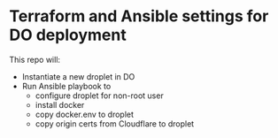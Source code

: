 # Terraform and Ansible settings for DO deployment
This repo will:
* Instantiate a new droplet in DO
* Run Ansible playbook to
  * configure droplet for non-root user
  * install docker
  * copy docker.env to droplet
  * copy origin certs from Cloudflare to droplet
